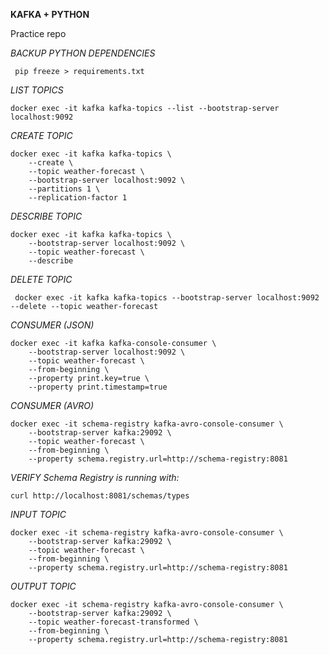 **KAFKA + PYTHON**

Practice repo

*BACKUP PYTHON DEPENDENCIES*
```
 pip freeze > requirements.txt
```

*LIST TOPICS*
```
docker exec -it kafka kafka-topics --list --bootstrap-server localhost:9092
``` 

*CREATE TOPIC*
```
docker exec -it kafka kafka-topics \
    --create \
    --topic weather-forecast \
    --bootstrap-server localhost:9092 \
    --partitions 1 \
    --replication-factor 1
```


*DESCRIBE TOPIC*
```
docker exec -it kafka kafka-topics \                                       
    --bootstrap-server localhost:9092 \
    --topic weather-forecast \
    --describe     
```
   

*DELETE TOPIC*
```
 docker exec -it kafka kafka-topics --bootstrap-server localhost:9092 --delete --topic weather-forecast
```

*CONSUMER (JSON)*
```
docker exec -it kafka kafka-console-consumer \
    --bootstrap-server localhost:9092 \
    --topic weather-forecast \
    --from-beginning \
    --property print.key=true \
    --property print.timestamp=true
```

*CONSUMER (AVRO)*
```
docker exec -it schema-registry kafka-avro-console-consumer \
    --bootstrap-server kafka:29092 \
    --topic weather-forecast \
    --from-beginning \
    --property schema.registry.url=http://schema-registry:8081
```

*VERIFY Schema Registry is running with:*
```
curl http://localhost:8081/schemas/types
```

*INPUT TOPIC*
```
docker exec -it schema-registry kafka-avro-console-consumer \
    --bootstrap-server kafka:29092 \
    --topic weather-forecast \
    --from-beginning \
    --property schema.registry.url=http://schema-registry:8081
```

*OUTPUT TOPIC*
```
docker exec -it schema-registry kafka-avro-console-consumer \
    --bootstrap-server kafka:29092 \
    --topic weather-forecast-transformed \
    --from-beginning \
    --property schema.registry.url=http://schema-registry:8081
```